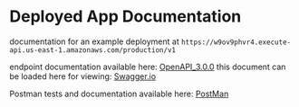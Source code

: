 # Deployed App Documentation
documentation for an example deployment at `https://w9ov9phvr4.execute-api.us-east-1.amazonaws.com/production/v1`

endpoint documentation available here: [OpenAPI_3.0.0](./userDataApi.yml) this document can be loaded here for viewing: [Swagger.io](https://editor.swagger.io/)

Postman tests and documentation available here: [PostMan](https://web.postman.co/workspace/ab57c86c-27d5-4fc4-86d9-129ebbfc8411/api/067d32d3-edcb-4364-ae26-1666a5704a8a/version/615c1822-3244-4281-947e-2986358f68b7)
